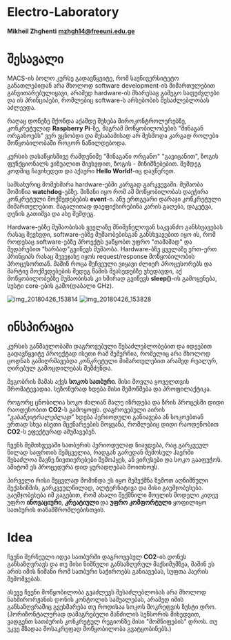 # Electro-Laboratory

**Mikheil Zhghenti** **mzhgh14@freeuni.edu.ge**
# შესავალი
MACS-ის ბოლო კურსე გადავწყვიტე, რომ საუნივერსიტეტო განათლებიდან არა მხოლოდ software development-ის მიმართულებით განვითარებულიყავი, არამედ hardware-ის მხარესაც გამეგო საფუძვლები და ის პრინციპები, რომლებიც software-ს არსებობის შესაძლებლობას აძლევდა.

რაღაც დონეზე მქონდა აქამდე შეხება მიროკონტროლერებზე, კონკრეტულად **Raspberry Pi**-ზე, მაგრამ მოწყობილობების "შინაგან ორგანოებს" ვერ ვცნობდი და შესაბამისად არ მესმოდა კარგად როლები მოწყობილობაში როგორ ნაწილდებოდა.

კურსის დასაწყისშივე რამდენიმე "შინაგანი ორგანო" "გავიცანით", ზოგის ფუნქციონალს ვიზუალით მივხვდით, ზოგის - მინიშნებებით. შემდეგ კოდშიც ჩავიხედეთ და აქაური **Hello World!**-იც დავწერეთ.

სამსახურიც მომეხმარა hardware-ებში კარგად გარკვევაში. მუშაობა მომიწია **watchdog**-ებზე. მიზანი იყო რომ ამ მოწყობილობას დაეჭირა კონკრეტული მოქმედებების **event**-ი. ანუ ერთგვარი დარაჯი კონკრეტული მიმართულებით. მაგალითად დაეფიქსირებინა კარის გაღება, დაკეტვა, დენის გათიშვა და ასე შემდეგ.

Hardware-ებზე მუშაობისას ყველაზე მნიშვნელოვან საკვანძო განსხვავებას რასაც შევხვდი, software-ებზე მუშაობებისგან განსხვავებით იყო ის, რომ როდესაც software-ებზე პროექტს ვაწყობთ უფრო "თამამად" და შედარებით "ხარბად"გვიწევს მუშაობა. Hardware-ბზე ყველაზე ერთ-ერთ პრინციპს რასაც შევეჯახე იყოს request/response მოწყობილობის პროცესორთან. მაშინ როცა შეჩვეული ვიყავი ძლიერ პროცესორებს და მარტივ მოქმედებების შედეგ წამის მეასედებზე ვხედავდი, აქ მოწყობილობებზე მუშაობისას კი ხშირად გვიწევს **sleep()**-ის გამოყენება, სუსტი core-ების გამო(დაბალი GHz).

![img_20180426_153814](https://user-images.githubusercontent.com/11095204/39304734-b96cb490-496b-11e8-8fbf-1888fd913792.jpg)
![img_20180426_153828](https://user-images.githubusercontent.com/11095204/39304735-b9c7586e-496b-11e8-9f28-585a4e76d4e8.jpg)

# ინსპირაცია
კურსის განმავლობაში დაგროვებული შესაძლებლობებით და იდეებით გადავწყვიტე პროექტად ისეთი რამ შემერჩია, რომელიც არა მხოლოდ ცოდნას გამიღრმავებდა კონკრეტული მიმართულებით არამედ რეალურ, ღირებულ გამოცდილებას შემძენდა.

მეგობრის მამას აქვს **სოკოს სათბური**. მისი მოვლა ყოველთვის შრომატევადია. სეზონურად ხდება მისი შემოწმება და პროფილაქტიკა.

როგორც ცნობილია სოკო ძალიან მალე იზრდება და ზრის პროცესში დიდი რაოდენობით **CO2**-ს გამოყოფს. დაგროვებული აირის *"გასანეიტრალებლად"* ხდება პერიოდული განიავება ან სოკოებთან ერთად სხვა ისეთი მცენარეების მოყვანა, რომლებიც დიდი რაოდენობით **CO2**-ს ეფექტურად ამუშავებენ.

ჩვენს შემთხვევაში სათბურის პერიოდულად ნიავდება, რაც გარკვეულ წილად საფრთის შემცველია, რადგან გარედან შემოსულ ჰაერში შესაძლოა მავნე ნივთიერებები შემოჰყეს, ან ვირუსები და სოკო გააფუჭოს. ამიტომ ეს პროცედურა დიდ ყურადღებას მოითხოვს.

პირველი რისი შეცვლად მომინდა ეს იყო შემექმნა ზემოთ აღნიშნული მექანიზმის, გარკვეულწილად, ალტერნატივა და მისი გაუმჯობესება. გაუმჯობესება იმ გაგებით, რომ ახალი შექმნილი მოვლის მოდელი კიდევ უფრო **ინოვაციური**, **კრეატიული** და **უფრო კომფორტული** ყოფილიყო სათბურის თანამშრომლებისთვის.

# Idea

ჩვენი შერჩეული იდეა სათბურში დაგროვებულ **CO2**-ის დონეს განსაზღვრავს და თუ მისი ნიშნული განსაზღვრულ მაქსიმუმზეა, მაშინ ეს არის იმის ნიშანი რომ სათბური საჭიროებს განიავებას, სუფთა ჰაერის შემოშვებას.

ასევე ჩვენი მოწყობილობა გვაძლევს შესაძლებლობას არა მხოლოდ ნახშირორჟანის დონის კონტოლის საშუალებას, არამედ იმის განსაზღვრაშიც გვეხმარება თუ როდისაა სოკოს მოკრეფვის ზუსტი დრო. (ჰორიზონტალურად დამაგრებული მანძილის სენსორის მიხედვით, ვადგენთ სათბურის კონკრეტულ რეგიონზე მისი "მომწიფების" დროს. თუ უკვე მზადაა მოსაკრეფად მოწყობილობა გვატყობინებს.)












